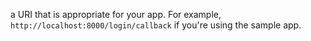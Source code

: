 a URI that is appropriate for your app. For example, `http://localhost:8000/login/callback` if you're using the sample app.